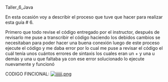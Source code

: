 Taller_6_Java


En esta ocasión voy a describir el proceso que tuve que hacer para realizar esta guía # 6.

Primero que todo revise el código entregado por el instructor, después de revisarlo me puse a transcribir el código haciendo los debidos cambios se necesitaban para poder hacer una buena conexión luego de este proceso ejecute el código y me daba error por lo cual me puse a revisar el código el cuál tenía unos cuántos errores de sintaxis los cuales eran un + y una u demás y una u que faltaba ya con ese error solucionado lo ejecute nuevamente y funcionó


CODIGO FINCIONAL:
[![jjjjjj.png](https://i.postimg.cc/mgc6VQTb/jjjjjj.png)](https://postimg.cc/tsj54n1f)

